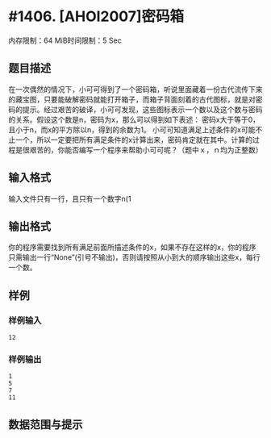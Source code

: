 # #1406. [AHOI2007]密码箱

内存限制：64 MiB时间限制：5 Sec

## 题目描述


在一次偶然的情况下，小可可得到了一个密码箱，听说里面藏着一份古代流传下来的藏宝图，只要能破解密码就能打开箱子，而箱子背面刻着的古代图标，就是对密码的提示。经过艰苦的破译，小可可发现，这些图标表示一个数以及这个数与密码的关系。假设这个数是n，密码为x，那么可以得到如下表述：
密码x大于等于0，且小于n，而x的平方除以n，得到的余数为1。
小可可知道满足上述条件的x可能不止一个，所以一定要把所有满足条件的x计算出来，密码肯定就在其中。计算的过程是很艰苦的，你能否编写一个程序来帮助小可可呢？（题中ｘ，ｎ均为正整数）

## 输入格式

输入文件只有一行，且只有一个数字n(1

## 输出格式

你的程序需要找到所有满足前面所描述条件的x，如果不存在这样的x，你的程序只需输出一行“None”(引号不输出)，否则请按照从小到大的顺序输出这些x，每行一个数。


## 样例

### 样例输入

    
    12
    
    

### 样例输出

    
    1
    5
    7
    11
    
    

## 数据范围与提示
